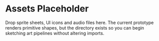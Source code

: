 # Assets Placeholder

Drop sprite sheets, UI icons and audio files here. The current prototype renders primitive shapes, but the directory exists so you can begin sketching art pipelines without altering imports.
